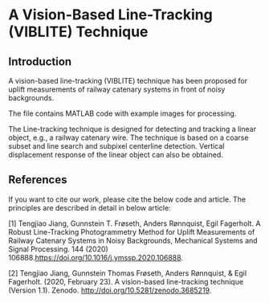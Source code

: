 # A Vision-Based Line-Tracking (VIBLITE) Technique

## Introduction

A vision-based line-tracking (VIBLITE) technique has been proposed for uplift measurements of railway catenary systems in front of noisy backgrounds. 

The file contains MATLAB code with example images for processing.

The Line-tracking technique is designed for detecting and tracking a linear object, e.g., a railway catenary wire. The technique is based on a coarse subset and line search and subpixel centerline detection. Vertical displacement response of the linear object can also be obtained. 


## References

If you want to cite our work, please cite the below code and article. The principles are described in detail in below article:

[1] Tengjiao Jiang, Gunnstein T. Frøseth, Anders Rønnquist, Egil Fagerholt. A Robust Line-Tracking Photogrammetry Method for Uplift Measurements of  Railway Catenary Systems in Noisy Backgrounds, Mechanical Systems and Signal Processing. 144 (2020) 106888.https://doi.org/10.1016/j.ymssp.2020.106888.

[2] Tengjiao Jiang, Gunnstein Thomas Frøseth, Anders Rønnquist, &amp; Egil Fagerholt. (2020, February 23). A vision-based line-tracking technique (Version 1.1). Zenodo. http://doi.org/10.5281/zenodo.3685219.
